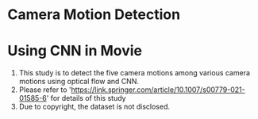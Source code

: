 #                                                  Camera Motion Detection 

#                               Using CNN in Movie

1. This study is to detect the five camera motions among various camera motions using optical flow and CNN.
2. Please refer to 'https://link.springer.com/article/10.1007/s00779-021-01585-6' for details of this study
3. Due to copyright, the dataset is not disclosed.
